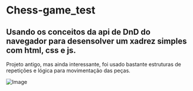 # Chess-game_test
## Usando os conceitos da api de DnD do navegador para desensolver um xadrez simples com html, css e js.


Projeto antigo, mas ainda interessante, foi usado bastante estruturas de repetições e lógica para movimentação das peças.



![Image](https://github.com/GuiDuarte07/Chess-game_test/assets/78491545/8c30e47b-b0a9-49cf-83fd-22287fd0d673)
